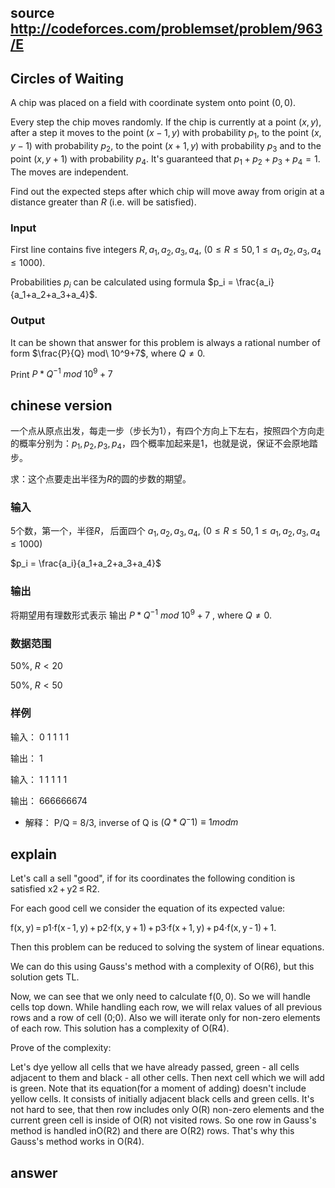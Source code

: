 
## source http://codeforces.com/problemset/problem/963/E

## Circles of Waiting

A chip was placed on a field with coordinate system onto point $(0, 0)$.

Every step the chip moves randomly. If the chip is currently at a point $(x, y)$, after a step it moves to the point $(x - 1, y)$ with probability $p_1$, to the point $(x, y - 1)$ with probability $p_2$, to the point $(x + 1, y)$ with probability $p_3$ and to the point $(x, y + 1)$ with probability $p_4$. It's guaranteed that $p_1 + p_2 + p_3 + p_4 = 1$. The moves are independent.

Find out the expected steps after which chip will move away from origin at a distance greater than $R$ (i.e.  will be satisfied).

### Input

First line contains five integers $R, a_1, a_2, a_3, a_4,\ (0 \leq R \leq 50, 1 \leq a_1, a_2, a_3, a_4 \leq 1000)$.

Probabilities $p_i$ can be calculated using formula $p_i = \frac{a_i}{a_1+a_2+a_3+a_4}$.

### Output

It can be shown that answer for this problem is always a rational number of form $\frac{P}{Q} mod\ 10^9+7$, where $Q \neq 0$.

Print $P*Q^{-1}\ mod\ 10^9 + 7$

## chinese version

一个点从原点出发，每走一步（步长为1），有四个方向上下左右，按照四个方向走的概率分别为：$p_1, p_2, p_3, p_4$，四个概率加起来是$1$，也就是说，保证不会原地踏步。

求：这个点要走出半径为$R$的圆的步数的期望。

### 输入

5个数，第一个，半径$R$， 后面四个 $a_1, a_2, a_3, a_4,\ (0 \leq R \leq 50, 1 \leq a_1, a_2, a_3, a_4 \leq 1000)$

$p_i = \frac{a_i}{a_1+a_2+a_3+a_4}$

### 输出

将期望用有理数形式表示 输出 $P*Q^{-1}\ mod\ 10^9 + 7$ , where $Q \neq 0$.

### 数据范围

50%,  $R < 20$

50%,  $R < 50$

### 样例

输入：
0 1 1 1 1

输出：
1

输入：
1 1 1 1 1

输出：
666666674

- 解释：
P/Q = 8/3, inverse of Q is $(Q*Q^-1) \equiv 1 mod m$

## explain

Let's call a sell "good", if for its coordinates the following condition is satisfied x2 + y2 ≤ R2.

For each good cell we consider the equation of its expected value:

f(x, y) = p1·f(x - 1, y) + p2·f(x, y + 1) + p3·f(x + 1, y) + p4·f(x, y - 1) + 1.

Then this problem can be reduced to solving the system of linear equations.

We can do this using Gauss's method with a complexity of O(R6), but this solution gets TL.

Now, we can see that we only need to calculate f(0, 0). So we will handle cells top down. While handling each row, we will relax values of all previous rows and a row of cell (0;0). Also we will iterate only for non-zero elements of each row. This solution has a complexity of O(R4).

Prove of the complexity:

Let's dye yellow all cells that we have already passed, green - all cells adjacent to them and black - all other cells. Then next cell which we will add is green. Note that its equation(for a moment of adding) doesn't include yellow cells. It consists of initially adjacent black cells and green cells. It's not hard to see, that then row includes only O(R) non-zero elements and the current green cell is inside of O(R) not visited rows. So one row in Gauss's method is handled inO(R2) and there are O(R2) rows. That's why this Gauss's method works in O(R4).



## answer

